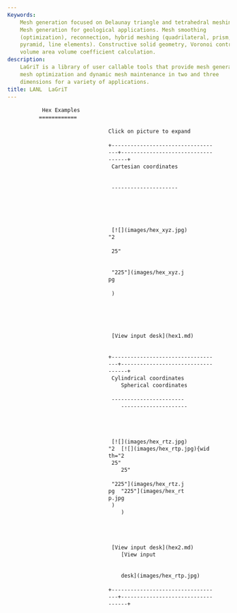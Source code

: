 ```yaml
---
Keywords: 
    Mesh generation focused on Delaunay triangle and tetrahedral meshing.
    Mesh generation for geological applications. Mesh smoothing
    (optimization), reconnection, hybrid meshing (quadrilateral, prism,
    pyramid, line elements). Constructive solid geometry, Voronoi control
    volume area volume coefficient calculation.
description: 
    LaGriT is a library of user callable tools that provide mesh generation,
    mesh optimization and dynamic mesh maintenance in two and three
    dimensions for a variety of applications.
title: LANL  LaGriT 
---
```





               Hex Examples                      
              ============                      

                                    Click on picture to expand        

                                    +-------------------------------- 
                                    ---+----------------------------- 
                                    ------+                           
                                     Cartesian coordinates           
                                                                     

                                     ---------------------           





                                     [![](images/hex_xyz.jpg) 
                                    "2                               

                                     25"                             


                                     "225"](images/hex_xyz.j 
                                    pg                               

                                     )                               





                                     [View input desk](hex1.md)    


                                    +-------------------------------- 
                                    ---+----------------------------- 
                                    ------+                           
                                     Cylindrical coordinates         
                                        Spherical coordinates        

                                     -----------------------         
                                        ---------------------        




                                     [![](images/hex_rtz.jpg) 
                                    "2  [![](images/hex_rtp.jpg){wid 
                                    th="2                            
                                     25"                             
                                        25"                          

                                     "225"](images/hex_rtz.j 
                                    pg  "225"](images/hex_rt 
                                    p.jpg                            
                                     )                               
                                        )                            




                                     [View input desk](hex2.md)    
                                        [View input                  


                                        desk](images/hex_rtp.jpg)    

                                    +-------------------------------- 
                                    ---+----------------------------- 
                                    ------+                           

                                     
                                                 
                                                



